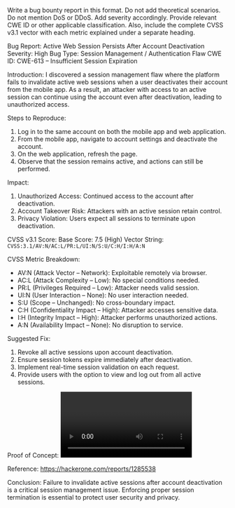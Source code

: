 Write a bug bounty report in this format. Do not add theoretical scenarios. Do not mention DoS or DDoS. Add severity accordingly. Provide relevant CWE ID or other applicable classification. Also, include the complete CVSS v3.1 vector with each metric explained under a separate heading.

Bug Report: Active Web Session Persists After Account Deactivation
Severity: High
Bug Type: Session Management / Authentication Flaw
CWE ID: CWE-613 – Insufficient Session Expiration


Introduction:
I discovered a session management flaw where the platform fails to invalidate active web sessions when a user deactivates their account from the mobile app. As a result, an attacker with access to an active session can continue using the account even after deactivation, leading to unauthorized access.

Steps to Reproduce:
1. Log in to the same account on both the mobile app and web application.
2. From the mobile app, navigate to account settings and deactivate the account.
3. On the web application, refresh the page.
4. Observe that the session remains active, and actions can still be performed.

Impact:
1. Unauthorized Access: Continued access to the account after deactivation.
2. Account Takeover Risk: Attackers with an active session retain control.
3. Privacy Violation: Users expect all sessions to terminate upon deactivation.

CVSS v3.1 Score:
Base Score: 7.5 (High)
Vector String: `CVSS:3.1/AV:N/AC:L/PR:L/UI:N/S:U/C:H/I:H/A:N`

CVSS Metric Breakdown:
* AV\:N (Attack Vector – Network): Exploitable remotely via browser.
* AC\:L (Attack Complexity – Low): No special conditions needed.
* PR\:L (Privileges Required – Low): Attacker needs valid session.
* UI\:N (User Interaction – None): No user interaction needed.
* S\:U (Scope – Unchanged): No cross-boundary impact.
* C\:H (Confidentiality Impact – High): Attacker accesses sensitive data.
* I\:H (Integrity Impact – High): Attacker performs unauthorized actions.
* A\:N (Availability Impact – None): No disruption to service.

Suggested Fix:
1. Revoke all active sessions upon account deactivation.
2. Ensure session tokens expire immediately after deactivation.
3. Implement real-time session validation on each request.
4. Provide users with the option to view and log out from all active sessions.

Proof of Concept: <Video Link>

Reference:
https://hackerone.com/reports/1285538

Conclusion:
Failure to invalidate active sessions after account deactivation is a critical session management issue. Enforcing proper session termination is essential to protect user security and privacy.

